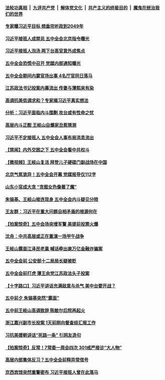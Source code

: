 

####  [法轮功真相](../../../../basic/blob/master/README.md?t=10300531) &nbsp;|&nbsp; [九评共产党](../../../../9ping.md/blob/master/README.md?t=10300531) &nbsp;|&nbsp; [解体党文化](../../../../jtdwh.md/blob/master/README.md?t=10300531)  &nbsp;|&nbsp; [共产主义的终极目的](../../../../gczydzjmd.md/blob/master/README.md?t=10300531) &nbsp;|&nbsp; [魔鬼在统治我们的世界](../../../../mgztzwmdsj.md/blob/master/README.md?t=10300531) 

#### [专家曝习近平目标 想垂帘听政到2049年](../pages/prog1138/a102974499.md?t=10300531) 

#### [习近平接班人成禁忌 五中全会北京指令曝光](../pages/prog1138/a102974286.md?t=10300531) 

#### [习近平接班人泡汤 两下台高官意外成焦点](../pages/prog1138/a102973634.md?t=10300531) 

#### [五中全会恐慌中召开 党媒内部通知曝光](../pages/prog1138/a102973591.md?t=10300531) 

#### [五中全会期间内蒙官场出事 4名厅官同日落马](../pages/prog1138/a102973459.md?t=10300531) 

#### [江苏政法书记投案内幕流出 传妻与薄熙来有染](../pages/prog1138/a102972719.md?t=10300531) 

#### [高调抗美低调求和？专家揭习近平真实想法](../pages/prog1138/a102972707.md?t=10300531) 

#### [分析：习近平面临内斗围剿 攻台或有性命之忧](../pages/prog1138/a102972662.md?t=10300531) 

#### [高层内斗正酣 王岐山自爆家丑惹猜测](../pages/prog1138/a102972599.md?t=10300531) 

#### [习近平不定接班人 五中全会人事布局消息流出](../pages/prog1138/a102972550.md?t=10300531) 

#### [【禁闻】内外交困之下 五中全会看中共权斗](../pages/prog1138/a102972470.md?t=10300531) 

#### [【微视频】王岐山复活 拜登儿子硬碟门副战场在中国](../pages/prog1138/a102972387.md?t=10300531) 

#### [北京气氛诡异！五中全会开幕 党媒报导仅112字](../pages/prog1138/a102971944.md?t=10300531) 

#### [山东小官成大贪 “贪图女色像著了魔”](../pages/prog1138/a102971914.md?t=10300531) 

#### [朱镕基、王岐山接连现身 五中全会内斗疑见分晓](../pages/prog1138/a102971722.md?t=10300531) 

#### [王友群：习近平在重大问题自相矛盾的根源何在](../pages/prog1138/a102971535.md?t=10300531) 

#### [【拍案惊奇】五中会场突增军警 美提前投票火爆](../pages/prog1138/a102971470.md?t=10300531) 

#### [沈舟：中共高层或正在重演一场甲午战争](../pages/prog1138/a102971401.md?t=10300531) 

#### [王岐山露面江泽民老巢 喊话牵出逾万亿金融诈骗案](../pages/prog1138/a102971378.md?t=10300531) 

#### [五中全会前 公安部十二局局长疑被贬](../pages/prog1138/a102971380.md?t=10300531) 

#### [五中全会前打虎 薄王余党江苏政法头子投案](../pages/prog1138/a102971295.md?t=10300531) 

#### [【十字路口】习近平讲话充满敌意与杀气 美中台要开战？](../pages/prog1138/a102971001.md?t=10300531) 

#### [五中前夕 朱镕基突然“露面”](../pages/prog1138/a102971023.md?t=10300531) 

#### [五中前王岐山高调致辞 陈敏尔后院再起火](../pages/prog1138/a102971000.md?t=10300531) 

#### [浙江嘉兴副市长投案 1天前刚向督查组汇报工作](../pages/prog1138/a102970749.md?t=10300531) 

#### [习抗美援朝讲话“死路一条” 引网友造句](../pages/prog1138/a102970665.md?t=10300531) 

#### [【拍案惊奇】反常！7常委一周会四次 301戒严接诊“大人物”](../pages/prog1138/a102970607.md?t=10300531) 

#### [高层内部集体反习？五中全会前释异常信号](../pages/prog1138/a102970586.md?t=10300531) 

#### [京西宾馆突然重警密布 习近平接班人曾在此落马](../pages/prog1138/a102970529.md?t=10300531) 


